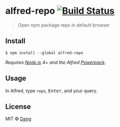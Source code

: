 # alfred-repo [![Build Status](https://travis-ci.org/dangh/alfred-repo.svg?branch=master)](https://travis-ci.org/dangh/alfred-repo)

> Open npm package repo in default browser


## Install

```
$ npm install --global alfred-repo
```

*Requires [Node.js](https://nodejs.org) 4+ and the Alfred [Powerpack](https://www.alfredapp.com/powerpack/).*


## Usage

In Alfred, type `repo`, <kbd>Enter</kbd>, and your query.


## License

MIT © [Dang](https://github.com/dangh)
